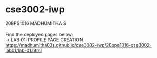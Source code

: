# cse3002-iwp
20BPS1016 MADHUMITHA S
<br/><br/>
Find the deployed pages below: <br/>
-> LAB 01: PROFILE PAGE CREATION <br/>
https://madhumitha03s.github.io/cse3002-iwp/20bps1016-cse3002-lab01/lab-01.html 
